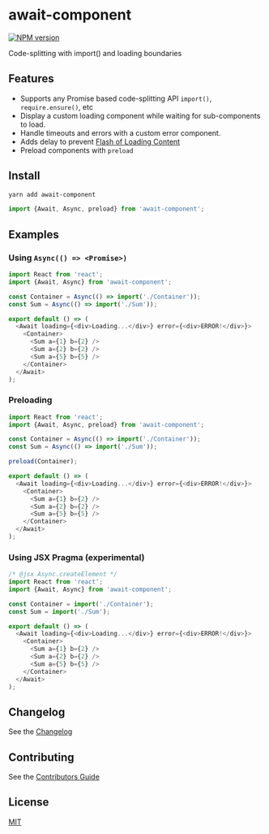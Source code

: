 # await-component

[![NPM version](https://img.shields.io/npm/v/await-component.svg)](https://www.npmjs.com/package/await-component)

Code-splitting with import() and loading boundaries

## Features

- Supports any Promise based code-splitting API `import()`, `require.ensure()`, etc
- Display a custom loading component while waiting for sub-components to load.
- Handle timeouts and errors with a custom error component.
- Adds delay to prevent [Flash of Loading Content](https://github.com/tc39/proposal-dynamic-import/issues/41)
- Preload components with `preload`

## Install

```sh
yarn add await-component
```

```js
import {Await, Async, preload} from 'await-component';
```

## Examples

### Using `Async(() => <Promise>)`

```js
import React from 'react';
import {Await, Async} from 'await-component';

const Container = Async(() => import('./Container'));
const Sum = Async(() => import('./Sum'));

export default () => (
  <Await loading={<div>Loading...</div>} error={<div>ERROR!</div>}>
    <Container>
      <Sum a={1} b={2} />
      <Sum a={2} b={2} />
      <Sum a={5} b={5} />
    </Container>
  </Await>
);
```

### Preloading
```js
import React from 'react';
import {Await, Async, preload} from 'await-component';

const Container = Async(() => import('./Container'));
const Sum = Async(() => import('./Sum'));

preload(Container);

export default () => (
  <Await loading={<div>Loading...</div>} error={<div>ERROR!</div>}>
    <Container>
      <Sum a={1} b={2} />
      <Sum a={2} b={2} />
      <Sum a={5} b={5} />
    </Container>
  </Await>
);
```

### Using JSX Pragma (experimental)

```js
/* @jsx Async.createElement */
import React from 'react';
import {Await, Async} from 'await-component';

const Container = import('./Container');
const Sum = import('./Sum');

export default () => (
  <Await loading={<div>Loading...</div>} error={<div>ERROR!</div>}>
    <Container>
      <Sum a={1} b={2} />
      <Sum a={2} b={2} />
      <Sum a={5} b={5} />
    </Container>
  </Await>
);
```

## Changelog

See the [Changelog](/CHANGELOG.md)

## Contributing

See the [Contributors Guide](/CONTRIBUTING.md)

## License

[MIT](/LICENSE)
